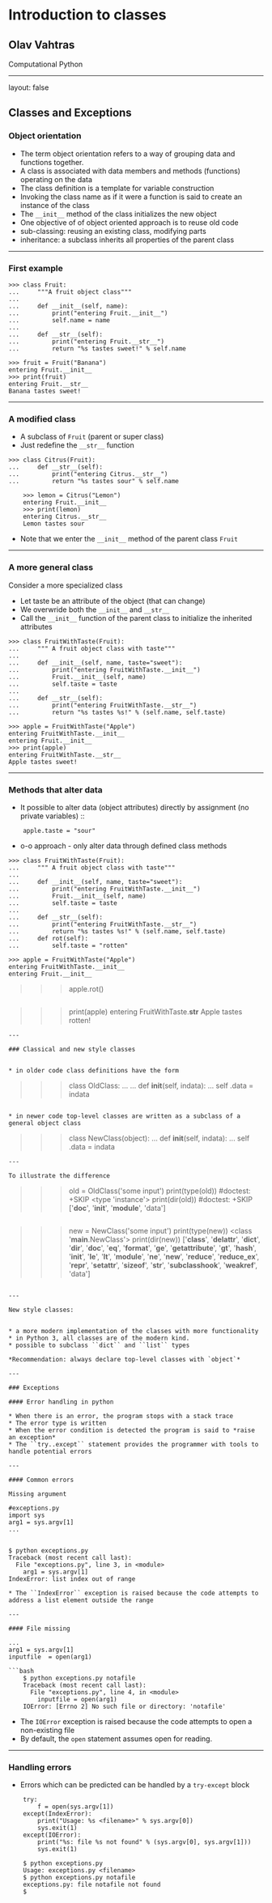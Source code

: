 # Introduction to classes

## Olav Vahtras

Computational Python

---

layout: false

## Classes and Exceptions

### Object orientation

* The term object orientation refers to a way of grouping data and functions together.
* A class is associated with data members and methods (functions) operating on the data
* The class definition is a template for variable construction
* Invoking the class name as if it were a function is said to create an instance of the class
* The `__init__` method of the class initializes the new object
* One objective of of object oriented approach is to reuse old code
* sub-classing: reusing an existing class, modifying parts
* inheritance: a subclass inherits all properties of the parent class 

---

### First example

```
>>> class Fruit:
...     """A fruit object class"""
...
...     def __init__(self, name):
...         print("entering Fruit.__init__")
...         self.name = name
...
...     def __str__(self):
...         print("entering Fruit.__str__")
...         return "%s tastes sweet!" % self.name

```
```
>>> fruit = Fruit("Banana")
entering Fruit.__init__
>>> print(fruit)
entering Fruit.__str__
Banana tastes sweet!

```
---

### A modified class

* A subclass of ``Fruit`` (parent or super class)
* Just redefine the ``__str__`` function

```
>>> class Citrus(Fruit):
...     def __str__(self):
...         print("entering Citrus.__str__")
...         return "%s tastes sour" % self.name

```
```
    >>> lemon = Citrus("Lemon")
    entering Fruit.__init__
    >>> print(lemon)
    entering Citrus.__str__
    Lemon tastes sour

```

* Note that we enter the `__init__` method of the parent class `Fruit`

---

### A more general class

Consider a more specialized class

* Let taste be an attribute of the object (that can change) 
* We overwride both the ``__init__`` and ``__str__``
* Call the ``__init__`` function of the parent class to initialize the inherited attributes

```
>>> class FruitWithTaste(Fruit):
...     """ A fruit object class with taste"""
...     
...     def __init__(self, name, taste="sweet"):
...         print("entering FruitWithTaste.__init__")
...         Fruit.__init__(self, name) 
...         self.taste = taste
...
...     def __str__(self):
...         print("entering FruitWithTaste.__str__")
...         return "%s tastes %s!" % (self.name, self.taste)

```
```
>>> apple = FruitWithTaste("Apple")
entering FruitWithTaste.__init__
entering Fruit.__init__
>>> print(apple)
entering FruitWithTaste.__str__
Apple tastes sweet!

```

---

### Methods that alter data

* It possible to alter data (object attributes) directly by assignment  (no private variables)
::
```
    apple.taste = "sour"
```

* o-o approach - only alter data through defined class methods 

```
>>> class FruitWithTaste(Fruit):
...     """ A fruit object class with taste"""
...     
...     def __init__(self, name, taste="sweet"):
...         print("entering FruitWithTaste.__init__")
...         Fruit.__init__(self, name) 
...         self.taste = taste
...
...     def __str__(self):
...         print("entering FruitWithTaste.__str__")
...         return "%s tastes %s!" % (self.name, self.taste)
...     def rot(self):
...         self.taste = "rotten"

```
```
>>> apple = FruitWithTaste("Apple")
entering FruitWithTaste.__init__
entering Fruit.__init__

```
>>> apple.rot()

```
```
>>> print(apple)
entering FruitWithTaste.__str__
Apple tastes rotten!

```
---

### Classical and new style classes


* in older code class definitions have the form
```
>>> class OldClass:
...
...     def __init__(self, indata):
...         self .data = indata

```

* in newer code top-level classes are written as a subclass of a general object class

```
>>> class NewClass(object):
...     def __init__(self, indata):
...         self .data = indata

```   
---

To illustrate the difference

```
>>> old = OldClass('some input')
>>> print(type(old)) #doctest: +SKIP
<type 'instance'>
>>> print(dir(old)) #doctest: +SKIP
['__doc__', '__init__', '__module__', 'data']

```
```
>>> new = NewClass('some input')
>>> print(type(new))
<class '__main__.NewClass'>
>>> print(dir(new))
['__class__', '__delattr__', '__dict__', '__dir__', '__doc__', '__eq__', '__format__', '__ge__', '__getattribute__', '__gt__', '__hash__', '__init__', '__le__', '__lt__', '__module__', '__ne__', '__new__', '__reduce__', '__reduce_ex__', '__repr__', '__setattr__', '__sizeof__', '__str__', '__subclasshook__', '__weakref__', 'data']


```

---

New style classes:


* a more modern implementation of the classes with more functionality
* in Python 3, all classes are of the modern kind.
* possible to subclass ``dict`` and ``list`` types

*Recommendation: always declare top-level classes with `object`*

---

### Exceptions

#### Error handling in python

* When there is an error, the program stops with a stack trace
* The error type is written
* When the error condition is detected the program is said to *raise an exception*
* The ``try..except`` statement provides the programmer with tools to handle potential errors

---

#### Common errors

Missing argument 

```    
    #exceptions.py
    import sys
    arg1 = sys.argv[1]
    ...

```
```
    $ python exceptions.py
    Traceback (most recent call last):
      File "exceptions.py", line 3, in <module>
        arg1 = sys.argv[1]
    IndexError: list index out of range

```
* The ``IndexError`` exception is raised because the code attempts to address a list element outside the range
    
---

#### File missing
```
    ...
    arg1 = sys.argv[1]
    inputfile  = open(arg1)

```
```bash
    $ python exceptions.py notafile
    Traceback (most recent call last):
      File "exceptions.py", line 4, in <module>
        inputfile = open(arg1)
    IOError: [Errno 2] No such file or directory: 'notafile'

```

* The ``IOError`` exception is raised because the code attempts to open a non-existing file
* By default, the ``open`` statement assumes open for reading.

---

### Handling errors

* Errors which can be predicted can be handled by a ``try-except`` block

```
    try:
        f = open(sys.argv[1])
    except(IndexError):
        print("Usage: %s <filename>" % sys.argv[0])
        sys.exit(1)
    except(IOError):
        print("%s: file %s not found" % (sys.argv[0], sys.argv[1]))
        sys.exit(1)

```
```
    $ python exceptions.py
    Usage: exceptions.py <filename>
    $ python exceptions.py notafile
    exceptions.py: file notafile not found
    $

```
